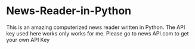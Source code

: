 # News-Reader-in-Python
This is an amazing computerized news reader written in Python. The API key used here works only works for me. Please go to news API.com to get your own API Key
